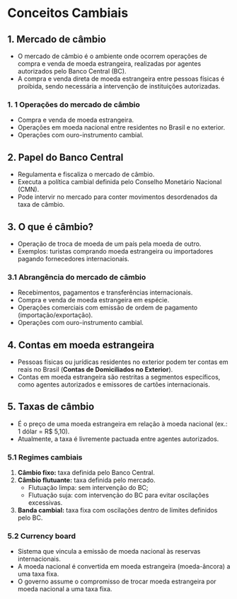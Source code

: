 # Conceitos Cambiais

## 1. Mercado de câmbio
- O mercado de câmbio é o ambiente onde ocorrem operações de compra e venda de moeda estrangeira, realizadas por agentes autorizados pelo Banco Central (BC).  
- A compra e venda direta de moeda estrangeira entre pessoas físicas é proibida, sendo necessária a intervenção de instituições autorizadas.  

### 1. 1 Operações do mercado de câmbio  
- Compra e venda de moeda estrangeira. 
- Operações em moeda nacional entre residentes no Brasil e no exterior.  
- Operações com ouro-instrumento cambial.  

## 2. Papel do Banco Central  
- Regulamenta e fiscaliza o mercado de câmbio.  
- Executa a política cambial definida pelo Conselho Monetário Nacional (CMN).  
- Pode intervir no mercado para conter movimentos desordenados da taxa de câmbio.  

## 3. O que é câmbio?  
- Operação de troca de moeda de um país pela moeda de outro.  
- Exemplos: turistas comprando moeda estrangeira ou importadores pagando fornecedores internacionais.  

### 3.1 Abrangência do mercado de câmbio  
- Recebimentos, pagamentos e transferências internacionais.  
- Compra e venda de moeda estrangeira em espécie.  
- Operações comerciais com emissão de ordem de pagamento (importação/exportação).  
- Operações com ouro-instrumento cambial.  

## 4. Contas em moeda estrangeira  
- Pessoas físicas ou jurídicas residentes no exterior podem ter contas em reais no Brasil (**Contas de Domiciliados no Exterior**).  
- Contas em moeda estrangeira são restritas a segmentos específicos, como agentes autorizados e emissores de cartões internacionais.  

## 5. Taxas de câmbio  
- É o preço de uma moeda estrangeira em relação à moeda nacional (ex.: 1 dólar = R$ 5,10).  
- Atualmente, a taxa é livremente pactuada entre agentes autorizados.  

### 5.1 Regimes cambiais  
1. **Câmbio fixo:** taxa definida pelo Banco Central.  
2. **Câmbio flutuante:** taxa definida pelo mercado.  
   - Flutuação limpa: sem intervenção do BC;  
   - Flutuação suja: com intervenção do BC para evitar oscilações excessivas.  
3. **Banda cambial:** taxa fixa com oscilações dentro de limites definidos pelo BC.  

### 5.2 Currency board  
- Sistema que vincula a emissão de moeda nacional às reservas internacionais.  
- A moeda nacional é convertida em moeda estrangeira (moeda-âncora) a uma taxa fixa.  
- O governo assume o compromisso de trocar moeda estrangeira por moeda nacional a uma taxa fixa.  
